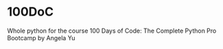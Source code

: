 # 100DoC
Whole python for the course 100 Days of Code: The Complete Python Pro Bootcamp by Angela Yu
